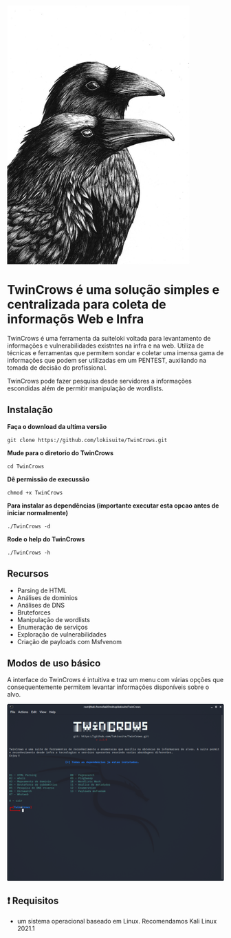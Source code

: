 <img src="https://raw.githubusercontent.com/lokisuite/images/main/tc/tc-logo.jpg"  height="600" />

# TwinCrows é uma solução simples e centralizada para coleta de informaçõs Web e Infra

TwinCrows é uma ferramenta da suiteloki voltada para levantamento de informações e vulnerabilidades existntes na infra e na web. Utiliza de técnicas e ferramentas que permitem sondar e coletar uma imensa gama de informações que podem ser utilizadas em um PENTEST, auxiliando na tomada de decisão do profissional.

TwinCrows pode fazer pesquisa desde servidores a informações escondidas além de permitir manipulação de wordlists.

## Instalação

**Faça o download da ultima versão**
```
git clone https://github.com/lokisuite/TwinCrows.git
```
**Mude para o diretorio do TwinCrows**
```
cd TwinCrows
```
**Dê permissão de execussão**
```
chmod +x TwinCrows
```
**Para instalar as dependências (importante executar esta opcao antes de iniciar normalmente)**
```
./TwinCrows -d
```
**Rode o help do TwinCrows**
```
./TwinCrows -h
```

## Recursos

- Parsing de HTML
- Análises de dominios
- Análises de DNS
- Bruteforces
- Manipulação de wordlists
- Enumeração de serviços
- Exploração de vulnerabilidades
- Criação de payloads com Msfvenom


## Modos de uso básico

A interface do TwinCrows é intuitiva e traz um menu com várias opções que consequentemente permitem levantar informações disponíveis sobre o alvo.

![TC](https://raw.githubusercontent.com/lokisuite/images/main/tc/tc_print.png)

## :heavy_exclamation_mark: Requisitos

- um sistema operacional baseado em Linux. Recomendamos Kali Linux 2021.1
